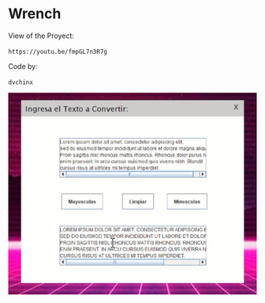 # Wrench
View of the Proyect:

`https://youtu.be/fmpGL7n3R7g`

Code by: 

`dvchinx`

![ScreenShot](https://github.com/dvchinx/ConverterText/blob/master/img.jpg)
